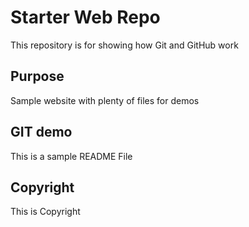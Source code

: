 # Starter Web Repo

This repository is for showing how Git and GitHub work

## Purpose

Sample website with plenty of files for demos

## GIT demo

This is a sample README File

## Copyright 

This is Copyright